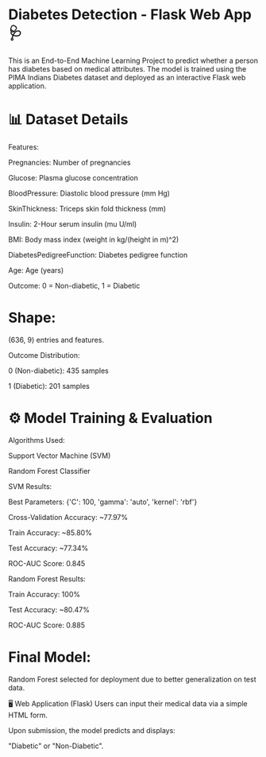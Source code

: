 # Diabetes Detection - Flask Web App 🩺

This is an End-to-End Machine Learning Project to predict whether a person has diabetes based on medical attributes.
The model is trained using the PIMA Indians Diabetes dataset and deployed as an interactive Flask web application.

# 📊 Dataset Details

Features:

Pregnancies: Number of pregnancies

Glucose: Plasma glucose concentration

BloodPressure: Diastolic blood pressure (mm Hg)

SkinThickness: Triceps skin fold thickness (mm)

Insulin: 2-Hour serum insulin (mu U/ml)

BMI: Body mass index (weight in kg/(height in m)^2)

DiabetesPedigreeFunction: Diabetes pedigree function

Age: Age (years)

Outcome: 0 = Non-diabetic, 1 = Diabetic

# Shape:

(636, 9) entries and features.

Outcome Distribution:

0 (Non-diabetic): 435 samples

1 (Diabetic): 201 samples

# ⚙️ Model Training & Evaluation

Algorithms Used:

Support Vector Machine (SVM)

Random Forest Classifier

SVM Results:

Best Parameters: {'C': 100, 'gamma': 'auto', 'kernel': 'rbf'}

Cross-Validation Accuracy: ~77.97%

Train Accuracy: ~85.80%

Test Accuracy: ~77.34%

ROC-AUC Score: 0.845

Random Forest Results:

Train Accuracy: 100%

Test Accuracy: ~80.47%

ROC-AUC Score: 0.885

# Final Model:

Random Forest selected for deployment due to better generalization on test data.

🖥️ Web Application (Flask)
Users can input their medical data via a simple HTML form.

Upon submission, the model predicts and displays:

"Diabetic" or "Non-Diabetic".
